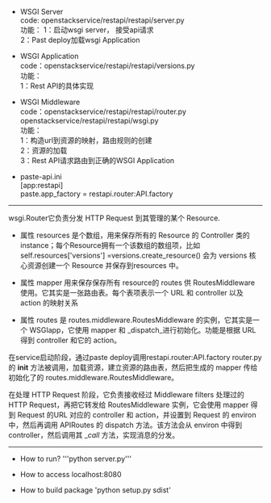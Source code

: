 
 - WSGI Server    
 code: openstackservice/restapi/restapi/server.py    
 功能：
        1：启动wsgi server， 接受api请求        
        2：Past deploy加载wsgi Application  
        
 - WSGI Application    
 code：openstackservice/restapi/restapi/versions.py    
 功能：    
       1：Rest API的具体实现    
    
 - WSGI Middleware    
 code：openstackservice/restapi/restapi/router.py    
       openstackservice/restapi/restapi/wsgi.py    
 功能：    
   1：构造url到资源的映射，路由规则的创建    
   2：资源的加载    
   3：Rest API请求路由到正确的WSGI Application    
   
 - paste-api.ini    
  [app:restapi]    
  paste.app_factory = restapi.router:API.factory    

----------
wsgi.Router它负责分发 HTTP Request 到其管理的某个 Resource.    

 - 属性 resources 是个数组，用来保存所有的 Resource 的 Controller 类的instance；每个Resource拥有一个该数组的数组项，比如self.resources['versions'] =versions.create_resource() 会为 versions 核心资源创建一个 Resource 并保存到resources 中。
 
 - 属性 mapper 用来保存保存所有 resource的 routes 供 RoutesMiddleware 使用。它其实是一张路由表。每个表项表示一个 URL 和 controller 以及 action 的映射关系
 
 - 属性 routes 是 routes.middleware.RoutesMiddleware 的实例，它其实是一个 WSGIapp，它使用 mapper 和 _dispatch_进行初始化。功能是根据 URL 得到 controller 和它的 action。

在service启动阶段，通过paste deploy调用restapi.router:API.factory
router.py的 __init__ 方法被调用，加载资源，建立资源的路由表，然后把生成的 mapper 传给初始化了的 routes.middleware.RoutesMiddleware。

在处理 HTTP Request 阶段，它负责接收经过 Middleware filters 处理过的 HTTP Request，再把它转发给 RoutesMiddleware 实例，它会使用 mapper 得到 Request 的URL 对应的 controller 和 action，并设置到 Request 的 environ 中，然后再调用 APIRoutes 的 dispatch 方法。该方法会从 environ 中得到controller，然后调用其 __call_ 方法，实现消息的分发。

----------
* How to run?
'''python server.py'''
* How to access
localhost:8080

* How to build package
'python setup.py sdist'

